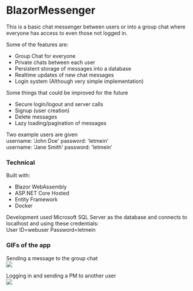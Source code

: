# BlazorMessenger

This is a basic chat messenger between users or into a group chat where everyone has access to 
even those not logged in.

Some of the features are:
- Group Chat for everyone
- Private chats between each user
- Persistent storage of messages into a database
- Realtime updates of new chat messages
- Login system (Although very simple implementation)

Some things that could be improved for the future
- Secure login/logout and server calls
- Signup (user creation)
- Delete messages
- Lazy loading/pagination of messages


Two example users are given\
username: 'John Doe' password: 'letmein'\
username: 'Jane Smith' password: 'letmein'

### Technical
Built with:
 - Blazor WebAssembly
 - ASP.NET Core Hosted
 - Entity Framework
 - Docker

Development used Microsoft SQL Server as the database and connects to localhost and using these credentials:\
User ID=webuser Password=letmein

### GIFs of the app
Sending a message to the group chat\
<img src="https://imgur.com/BQiEMX3.png"/>

Logging in and sending a PM to another user\
<img src="https://imgur.com/K0V3dEY.png"/>
